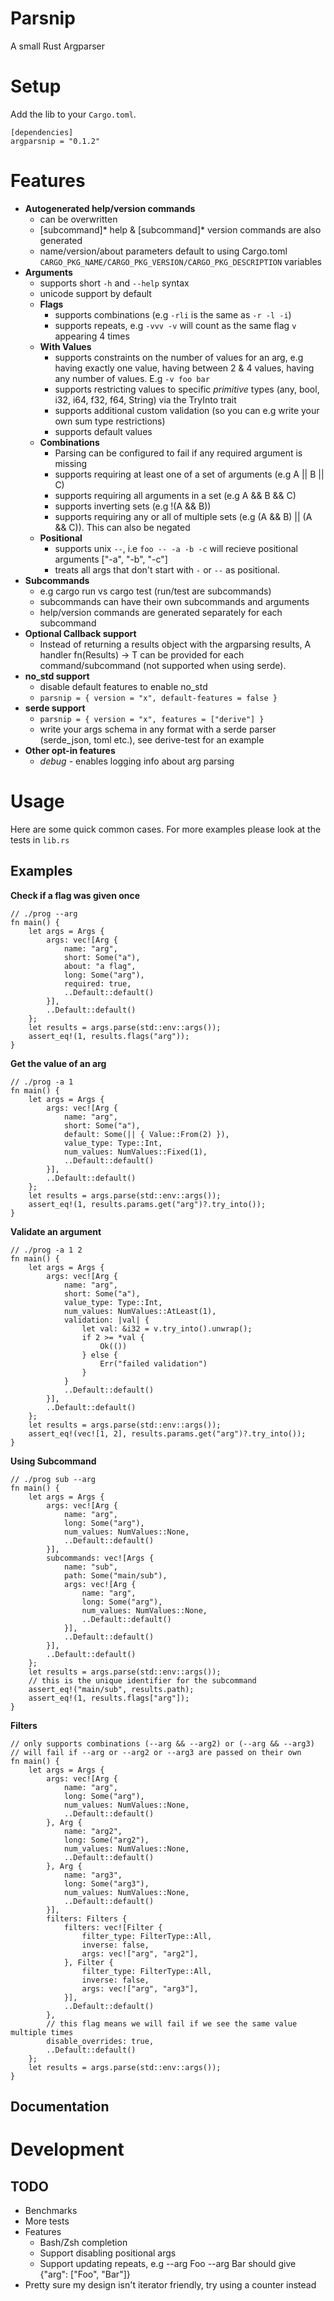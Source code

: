 # Parsnip

A small Rust Argparser

# Setup
Add the lib to your `Cargo.toml`.

```
[dependencies]
argparsnip = "0.1.2"
```

# Features

* **Autogenerated help/version commands**
  - can be overwritten
  - <program> [subcommand]* help & <program> [subcommand]* version commands are also generated
  - name/version/about parameters default to using Cargo.toml `CARGO_PKG_NAME/CARGO_PKG_VERSION/CARGO_PKG_DESCRIPTION` variables
* **Arguments**
  - supports short `-h` and `--help` syntax
  - unicode support by default
  - **Flags**
    - supports combinations (e.g `-rli` is the same as `-r -l -i`)
    - supports repeats, e.g `-vvv -v` will count as the same flag `v` appearing 4 times
  - **With Values**
    - supports constraints on the number of values for an arg, e.g having exactly one value, having between 2 & 4 values, having any number of values. E.g `-v foo bar`
    - supports restricting values to specific *primitive* types (any, bool, i32, i64, f32, f64, String) via the TryInto trait
    - supports additional custom validation (so you can e.g write your own sum type restrictions)
    - supports default values
  - **Combinations**
    - Parsing can be configured to fail if any required argument is missing
    - supports requiring at least one of a set of arguments (e.g A || B || C)
    - supports requiring all arguments in a set (e.g A && B && C)
    - supports inverting sets (e.g !(A && B))
    - supports requiring any or all of multiple sets (e.g (A && B) || (A && C)). This can also be negated
  - **Positional**
    - supports unix `--`, i.e `foo -- -a -b -c` will recieve positional arguments ["-a", "-b", "-c"]
    - treats all args that don't start with `-` or `--` as positional.
* **Subcommands**
  - e.g cargo run vs cargo test (run/test are subcommands)
  - subcommands can have their own subcommands and arguments
  - help/version commands are generated separately for each subcommand
* **Optional Callback support**
  - Instead of returning a results object with the argparsing results, A handler fn(Results) -> T can be provided for each command/subcommand (not supported when using serde).
* **no_std support**
  - disable default features to enable no_std
  - `parsnip = { version = "x", default-features = false }`
* **serde support**
  - `parsnip = { version = "x", features = ["derive"] }`
  - write your args schema in any format with a serde parser (serde_json, toml etc.), see derive-test for an example
* **Other opt-in features**
  - *debug* - enables logging info about arg parsing

# Usage

Here are some quick common cases. For more examples please look at the tests in `lib.rs`

## Examples

**Check if a flag was given once**

```
// ./prog --arg
fn main() {
    let args = Args {
        args: vec![Arg {
            name: "arg",
            short: Some("a"),
            about: "a flag",
            long: Some("arg"),
            required: true,
            ..Default::default()
        }],
        ..Default::default() 
    };
    let results = args.parse(std::env::args());
    assert_eq!(1, results.flags("arg"));
}
```

**Get the value of an arg**

```
// ./prog -a 1
fn main() {
    let args = Args {
        args: vec![Arg {
            name: "arg",
            short: Some("a"),
            default: Some(|| { Value::From(2) }),
            value_type: Type::Int,
            num_values: NumValues::Fixed(1),
            ..Default::default()
        }],
        ..Default::default()
    };
    let results = args.parse(std::env::args());
    assert_eq!(1, results.params.get("arg")?.try_into());
}
```

**Validate an argument**

```
// ./prog -a 1 2
fn main() {
    let args = Args {
        args: vec![Arg {
            name: "arg",
            short: Some("a"),
            value_type: Type::Int,
            num_values: NumValues::AtLeast(1),
            validation: |val| {
                let val: &i32 = v.try_into().unwrap();
                if 2 >= *val {
                    Ok(())
                } else {
                    Err("failed validation")
                }
            }
            ..Default::default()
        }],
        ..Default::default()
    };
    let results = args.parse(std::env::args());
    assert_eq!(vec![1, 2], results.params.get("arg")?.try_into());
}
```

**Using Subcommand**

```
// ./prog sub --arg 
fn main() {
    let args = Args {
        args: vec![Arg {
            name: "arg",
            long: Some("arg"),
            num_values: NumValues::None,
            ..Default::default()
        }],
        subcommands: vec![Args {
            name: "sub",
            path: Some("main/sub"),
            args: vec![Arg {
                name: "arg",
                long: Some("arg"),
                num_values: NumValues::None,
                ..Default::default()
            }],
            ..Default::default()
        }],
        ..Default::default()
    };
    let results = args.parse(std::env::args());
    // this is the unique identifier for the subcommand
    assert_eq!("main/sub", results.path);
    assert_eq!(1, results.flags["arg"]);
}
```

**Filters**
```
// only supports combinations (--arg && --arg2) or (--arg && --arg3)
// will fail if --arg or --arg2 or --arg3 are passed on their own
fn main() {
    let args = Args {
        args: vec![Arg {
            name: "arg",
            long: Some("arg"),
            num_values: NumValues::None,
            ..Default::default()
        }, Arg {
            name: "arg2",
            long: Some("arg2"),
            num_values: NumValues::None,
            ..Default::default()
        }, Arg {
            name: "arg3",
            long: Some("arg3"),
            num_values: NumValues::None,
            ..Default::default()
        }],
        filters: Filters {
            filters: vec![Filter {
                filter_type: FilterType::All,
                inverse: false,
                args: vec!["arg", "arg2"],
            }, Filter {
                filter_type: FilterType::All,
                inverse: false,
                args: vec!["arg", "arg3"],
            }],
            ..Default::default()
        },
        // this flag means we will fail if we see the same value multiple times
        disable_overrides: true,
        ..Default::default()
    };
    let results = args.parse(std::env::args());
}
```

## Documentation

# Development

## TODO

* Benchmarks
* More tests
* Features
  * Bash/Zsh completion
  * Support disabling positional args
  * Support updating repeats, e.g --arg Foo --arg Bar should give {"arg": ["Foo", "Bar"]} 
* Pretty sure my design isn't iterator friendly, try using a counter instead
